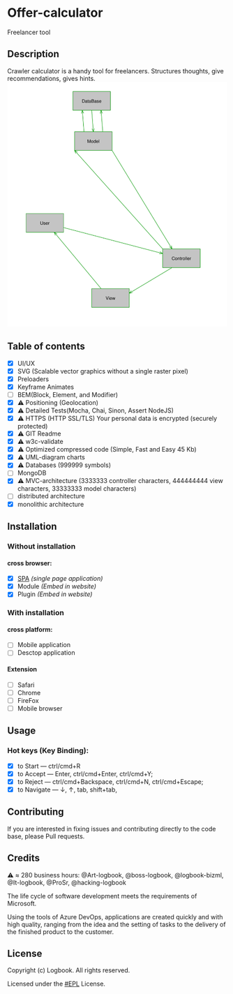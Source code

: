 # Offer-calculator
Freelancer tool
## Description 
Crawler calculator is a handy tool for freelancers.
Structures thoughts, give recommendations, gives hints.
<img src="./svg/mvc.svg">
## Table of contents
- [x] UI/UX
- [x] ️️SVG (Scalable vector graphics without a single raster pixel)
- [x] Preloaders
- [x] Keyframe Animates
- [ ] BEM(Block, Element, and Modifier)
- [x]  ⚠️️ Positioning (Geolocation)
- [x]  ⚠️️ Detailed Tests(Mocha, Chai, Sinon, Assert NodeJS)
- [x]  ⚠️️ HTTPS (HTTP SSL/TLS) Your personal data is encrypted (securely protected)
- [x]  ⚠️️ GIT Readme
- [x]  ⚠️️ w3c-validate
- [x]  ⚠️️ Optimized compressed code (Simple, Fast and Easy 45 Kb)
- [x]  ⚠️️ UML-diagram charts
- [x]  ⚠️️ Databases (999999 symbols)
- [ ] MongoDB
- [x]  ⚠️️ MVC-architecture (3333333 controller characters, 444444444 view characters, 33333333 model characters)
- [ ] distributed architecture
- [x] monolithic architecture
## Installation
### Without installation
#### cross browser:
- [x] [SPA](https://hacking.logbook.bizml.ru/offer-calculator) _(single page application)_
- [x] Module _(Embed in website)_
- [x] Plugin _(Embed in website)_
### With installation
#### cross platform:
- [ ] Mobile application
- [ ] Desctop application
#### Extension
- [ ] Safari
- [ ] Chrome
- [ ] FireFox
- [ ] Mobile browser
## Usage 
### Hot keys (Key Binding):
- [x] to Start — ctrl/cmd+R
- [x] to Accept — Enter, ctrl/cmd+Enter, ctrl/cmd+Y;
- [x] to Reject — ctrl/cmd+Backspace, ctrl/cmd+N, ctrl/cmd+Escape;
- [x] to Navigate — ↓, ↑, tab, shift+tab,
## Contributing
If you are interested in fixing issues and contributing directly to the code base, please Pull requests.
## Credits
 ⚠️️ ≈ 280 business hours:
@Art-logbook,
@boss-logbook, @logbook-bizml,
@It-logbook, @ProSr, @hacking-logbook

The life cycle of software development meets the requirements of Microsoft.

Using the tools of Azure DevOps, applications are created quickly and with high quality, ranging from the idea and the setting of tasks to the delivery of the finished product to the customer.
## License
Copyright (c) Logbook. All rights reserved.

Licensed under the [#EPL](http://www.gnu.org/licenses/license-list.html#EPL) License.
